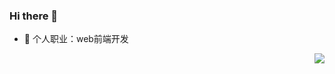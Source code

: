 ### Hi there 👋

<!--
**shukeyan/shukeyan** is a ✨ _special_ ✨ repository because its `README.md` (this file) appears on your GitHub profile.

Here are some ideas to get you started:

- 🔭 I’m currently working on ...
- 🌱 I’m currently learning ...
- 👯 I’m looking to collaborate on ...
- 🤔 I’m looking for help with ...
- 💬 Ask me about ...
- 📫 How to reach me: ...
- 😄 Pronouns: ...
- ⚡ Fun fact: ...
-->
- 🔭 个人职业：web前端开发

  <img align="right" src="https://github-readme-stats.vercel.app/api?username=shukeyan&show_icons=true&icon_color=CE1D2D&text_color=718096&bg_color=ffffff&hide_title=true" />
